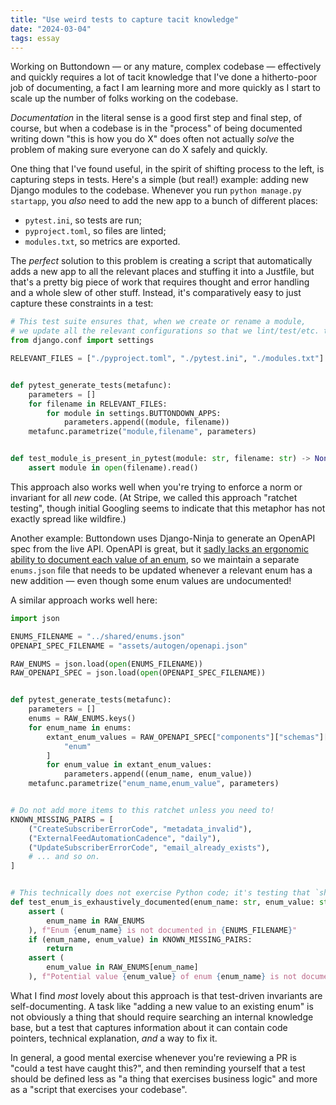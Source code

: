 ```yaml
---
title: "Use weird tests to capture tacit knowledge"
date: "2024-03-04"
tags: essay
---
```


Working on Buttondown — or any mature, complex codebase — effectively and quickly requires a lot of tacit knowledge
that I've done a hitherto-poor job of documenting, a fact I am learning more and more quickly as I start to scale up
the number of folks working on the codebase.

_Documentation_ in the literal sense is a good first step and final step, of course, but when a codebase is in the "process" of being documented writing down "this is how you do X" does often not actually _solve_ the problem of making sure everyone can do X safely and quickly.

One thing that I've found useful, in the spirit of shifting process to the left, is capturing steps in tests. Here's a simple (but real!) example: adding new Django modules to the codebase. Whenever you run `python manage.py startapp`, you _also_ need to add the new app to a bunch of different places:

- `pytest.ini`, so tests are run;
- `pyproject.toml`, so files are linted;
- `modules.txt`, so metrics are exported.

The _perfect_ solution to this problem is creating a script that automatically adds a new app to all the relevant places and stuffing it into a Justfile, but that's a pretty big piece of work that requires thought and error handling and a whole slew of other stuff. Instead, it's comparatively easy to just capture these constraints in a test:

```python
# This test suite ensures that, when we create or rename a module,
# we update all the relevant configurations so that we lint/test/etc. that module.
from django.conf import settings

RELEVANT_FILES = ["./pyproject.toml", "./pytest.ini", "./modules.txt"]


def pytest_generate_tests(metafunc):
    parameters = []
    for filename in RELEVANT_FILES:
        for module in settings.BUTTONDOWN_APPS:
            parameters.append((module, filename))
    metafunc.parametrize("module,filename", parameters)


def test_module_is_present_in_pytest(module: str, filename: str) -> None:
    assert module in open(filename).read()
```

This approach also works well when you're trying to enforce a norm or invariant for all _new_ code. (At Stripe, we called this approach "ratchet testing", though initial Googling seems to indicate that this metaphor has not exactly spread like wildfire.)

Another example: Buttondown uses Django-Ninja to generate an OpenAPI spec from the live API. OpenAPI is great, but
it [sadly lacks an ergonomic ability to document each value of an enum](https://github.com/OAI/OpenAPI-Specification/issues/348), so we maintain a separate `enums.json` file that needs to be updated whenever a relevant enum has a new addition — even though some enum values are undocumented!

A similar approach works well here:

```python
import json

ENUMS_FILENAME = "../shared/enums.json"
OPENAPI_SPEC_FILENAME = "assets/autogen/openapi.json"

RAW_ENUMS = json.load(open(ENUMS_FILENAME))
RAW_OPENAPI_SPEC = json.load(open(OPENAPI_SPEC_FILENAME))


def pytest_generate_tests(metafunc):
    parameters = []
    enums = RAW_ENUMS.keys()
    for enum_name in enums:
        extant_enum_values = RAW_OPENAPI_SPEC["components"]["schemas"][enum_name][
            "enum"
        ]
        for enum_value in extant_enum_values:
            parameters.append((enum_name, enum_value))
    metafunc.parametrize("enum_name,enum_value", parameters)


# Do not add more items to this ratchet unless you need to!
KNOWN_MISSING_PAIRS = [
    ("CreateSubscriberErrorCode", "metadata_invalid"),
    ("ExternalFeedAutomationCadence", "daily"),
    ("UpdateSubscriberErrorCode", "email_already_exists"),
    # ... and so on.
]


# This technically does not exercise Python code; it's testing that `shared/enums.json` is up to date.
def test_enum_is_exhaustively_documented(enum_name: str, enum_value: str) -> None:
    assert (
        enum_name in RAW_ENUMS
    ), f"Enum {enum_name} is not documented in {ENUMS_FILENAME}"
    if (enum_name, enum_value) in KNOWN_MISSING_PAIRS:
        return
    assert (
        enum_value in RAW_ENUMS[enum_name]
    ), f"Potential value {enum_value} of enum {enum_name} is not documented in {ENUMS_FILENAME}"
```

What I find _most_ lovely about this approach is that test-driven invariants are self-documenting. A task like "adding a new value to an existing enum" is not obviously a thing that should require searching an internal knowledge base, but a test that captures information about it can contain code pointers, technical explanation, _and_ a way to fix it.

In general, a good mental exercise whenever you're reviewing a PR is "could a test have caught this?", and then reminding yourself that a test should be defined less as "a thing that exercises business logic" and more as a "script that exercises your codebase".

